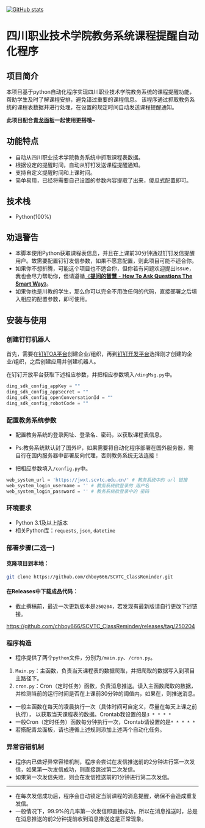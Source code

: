 [![GitHub stats](https://github-readme-stats.vercel.app/api?username=chboy666&show_icons=true&theme=dark)](https://github.com/chboy666)

# 四川职业技术学院教务系统课程提醒自动化程序

## 项目简介

本项目基于python自动化程序实现四川职业技术学院教务系统的课程提醒功能，帮助学生及时了解课程安排，避免错过重要的课程信息。
该程序通过抓取教务系统的课程表数据并进行处理，在设置的规定时间自动发送课程提醒通知。

**此项目配合[青龙面板](https://github.com/whyour/qinglong)一起使用更搭哦~**

## 功能特点

- 自动从四川职业技术学院教务系统中抓取课程表数据。
- 根据设定的提醒时间，自动从钉钉发送课程提醒通知。
- 支持自定义提醒时间和上课时间。
- 简单易用，已经将需要自己设置的参数内容提取了出来，傻瓜式配置即可。

## 技术栈

- Python(100%)

## 劝退警告

- 本脚本使用Python获取课程表信息，并且在上课前30分钟通过钉钉发信提醒用户。故需要配置钉钉发信参数，如果不愿意配置，则此项目可能不适合你。
- 如果你不想折腾，可能这个项目也不适合你，但你若有问题欢迎提出issue，我也会尽力帮助你，但请遵循[《**提问的智慧** - **How To Ask Questions The Smart Way**》](https://github.com/ryanhanwu/How-To-Ask-Questions-The-Smart-Way/blob/main/README-zh_CN.md)。
- 如果你也是川教的学生，那么你可以完全不用改任何的代码，直接部署之后填入相应的配置参数，即可使用。

## 安装与使用

### 创建钉钉机器人

首先，需要在[钉钉OA平台](https://oa.dingtalk.com)创建企业/组织，再到[钉钉开发平台](https://open.dingtalk.com)选择刚才创建的企业/组织，之后创建应用并创建机器人。

在钉钉开放平台获取下述相应参数，并把相应参数填入`/dingMsg.py`中。

```python
ding_sdk_config_appKey = ""
ding_sdk_config_appSecret = ""
ding_sdk_config_openConversationId = ""
ding_sdk_config_robotCode = ""
```

### 配置教务系统参数

- 配置教务系统的登录网址、登录名、密码，以获取课程表信息。

- Ps:教务系统默认封了国外IP，如果需要将自动化程序部署在国外服务器，需自行在国内服务器中部署反向代理，否则教务系统无法连接！

- 把相应参数填入`/config.py`中。

```python
web_system_url = 'https://jwxt.scvtc.edu.cn/' # 教务系统中的 url 链接
web_system_login_username = '' # 教务系统欲登录的 用户名
web_system_login_password = '' # 教务系统欲登录中的 密码
```

### 环境要求

- Python 3.1及以上版本
- 相关Python库：`requests`, `json`, `datetime`

### 部署步骤(二选一)

#### 克隆项目到本地：

```bash
git clone https://github.com/chboy666/SCVTC_ClassReminder.git
```

#### 在Releases中下载成品代码：

- 截止撰稿前，最近一次更新版本是`250204`，若发现有最新版请自行更改下述链接。

https://github.com/chboy666/SCVTC_ClassReminder/releases/tag/250204

### 程序构造

- 程序提供了两个`python`文件，分别为`/main.py`、`/cron.py`。

1. `Main.py`：主函数，负责当天课程表的数据爬取，并把爬取的数据写入到项目主路径下。
2. `cron.py`：Cron（定时任务）函数，负责消息推送。读入主函数爬取的数据，并检测当前的运行时间是否在上课前30分钟的阈值内，如果在，则推送消息。

- 一般主函数在每天的凌晨执行一次（具体时间可自定义，尽量在每天上课之前执行）， 以获取当天课程表的数据。Crontab我设置的是`3 * * * *`
- 一般Cron（定时任务）函数每分钟执行一次，Crontab请设置的是`* * * * *`
- 若搭配青龙面板，请也遵循上述规则添加上述两个自动化任务。

### 异常容错机制

- 程序内已做好异常容错机制，程序会尝试在发信推送前的2分钟进行第一次发信，如果第一次发信成功，则直接跳过第二次发信。
- 如果第一次发信失败，则会在发信推送前的1分钟进行第二次发信。

---

- 在每次发信成功后，程序会自动锁定当前课程的消息提醒，确保不会造成重复发信。
- 一般情况下，99.9%的几率第一次发信即直接成功，所以在消息推送时，总是在消息推送的前2分钟提前收到消息推送这是正常现象。